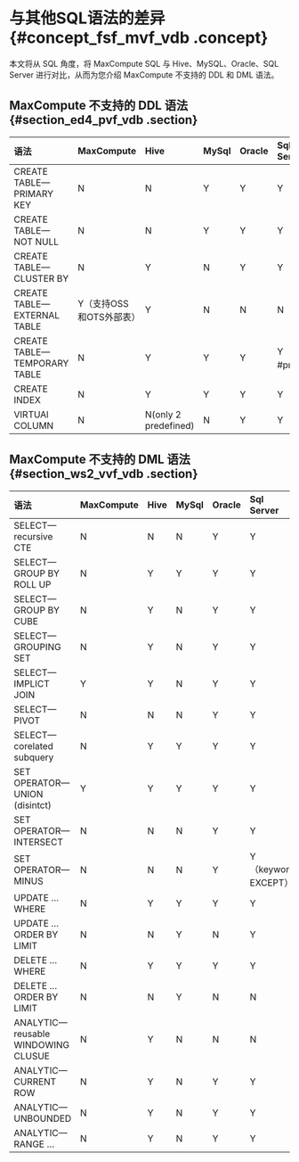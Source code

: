 # 与其他SQL语法的差异 {#concept_fsf_mvf_vdb .concept}

本文将从 SQL 角度，将 MaxCompute SQL 与 Hive、MySQL、Oracle、SQL Server 进行对比，从而为您介绍 MaxCompute 不支持的 DDL 和 DML 语法。

## MaxCompute 不支持的 DDL 语法 {#section_ed4_pvf_vdb .section}

|语法|MaxCompute|Hive|MySql|Oracle|Sql Server|
|:-|:---------|:---|:----|:-----|:---------|
|CREATE TABLE—PRIMARY KEY|N|N|Y|Y|Y|
|CREATE TABLE—NOT NULL|N|N|Y|Y|Y|
|CREATE TABLE—CLUSTER BY|N|Y|N|Y|Y|
|CREATE TABLE—EXTERNAL TABLE|Y（支持OSS和OTS外部表）|Y|N|N|N|
|CREATE TABLE—TEMPORARY TABLE|N|Y|Y|Y|Y （with \#prefix）|
|CREATE INDEX|N|Y|Y|Y|Y|
|VIRTUAl COLUMN|N|N\(only 2 predefined\)|N|Y|Y|

## MaxCompute 不支持的 DML 语法 {#section_ws2_vvf_vdb .section}

|语法|MaxCompute|Hive|MySql|Oracle|Sql Server|
|:-|:---------|:---|:----|:-----|:---------|
|SELECT—recursive CTE|N|N|N|Y|Y|
|SELECT—GROUP BY ROLL UP|N|Y|Y|Y|Y|
|SELECT—GROUP BY CUBE|N|Y|N|Y|Y|
|SELECT—GROUPING SET|N|Y|N|Y|Y|
|SELECT—IMPLICT JOIN|Y|Y|N|Y|Y|
|SELECT—PIVOT|N|N|N|Y|Y|
|SELECT—corelated subquery|N|Y|Y|Y|Y|
|SET OPERATOR—UNION \(disintct\)|Y|Y|Y|Y|Y|
|SET OPERATOR—INTERSECT|N|N|N|Y|Y|
|SET OPERATOR—MINUS|N|N|N|Y|Y（keyword EXCEPT）|
|UPDATE … WHERE|N|Y|Y|Y|Y|
|UPDATE … ORDER BY LIMIT|N|N|Y|N|Y|
|DELETE … WHERE|N|Y|Y|Y|Y|
|DELETE … ORDER BY LIMIT|N|N|Y|N|N|
|ANALYTIC—reusable WINDOWING CLUSUE|N|Y|N|N|N|
|ANALYTIC—CURRENT ROW|N|Y|N|Y|Y|
|ANALYTIC—UNBOUNDED|N|Y|N|Y|Y|
|ANALYTIC—RANGE …|N|Y|N|Y|Y|

